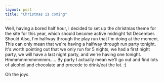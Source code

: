 ```yaml
---
layout: post
title: "Christmas is coming"
---
```

Well, having a bored half hour, I decided to set up the christmas theme for
the site for this year, which should become active midnight 1st December.
Should.Also, I'm halfway through the play run that I'm doing at the moment.
This can only mean that we're having a halfway through run party tonight. It's
worth pointing out that we only run for 5 nights, we had a first night party,
we will have a last night party, and we're having one tonight.
Hmmmmmmmmmmm..... By party I actually mean we'll go out and find lots of
alcohol and chocolate and procede to drink/eat the lot. :)

Oh the joys.

